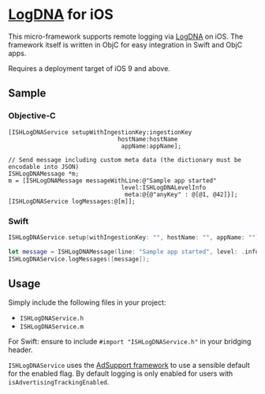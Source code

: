 # [LogDNA](https://logdna.com) for iOS

This micro-framework supports remote logging via [LogDNA](https://logdna.com) on
iOS. The framework itself is written in ObjC for easy integration in Swift and
ObjC apps.

Requires a deployment target of iOS 9 and above.

## Sample

### Objective-C

```obj-c
[ISHLogDNAService setupWithIngestionKey:ingestionKey
                               hostName:hostName
                                appName:appName];

// Send message including custom meta data (the dictionary must be encodable into JSON)
ISHLogDNAMessage *m;
m = [ISHLogDNAMessage messageWithLine:@"Sample app started"
                                level:ISHLogDNALevelInfo
                                 meta:@{@"anyKey" : @[@1, @42]}];
[ISHLogDNAService logMessages:@[m]];
```

### Swift

```swift
ISHLogDNAService.setup(withIngestionKey: "", hostName: "", appName: "")

let message = ISHLogDNAMessage(line: "Sample app started", level: .info, meta: [ "myField" : 42 ])
ISHLogDNAService.logMessages([message]);
```

## Usage

Simply include the following files in your project:

* `ISHLogDNAService.h`
* `ISHLogDNAService.m`

For Swift: ensure to include `#import "ISHLogDNAService.h"`
in your bridging header.

`ISHLogDNAService` uses the [AdSupport framework](https://developer.apple.com/documentation/adsupport)
to use a sensible default for the enabled flag. By default logging is only
enabled for users with `isAdvertisingTrackingEnabled`.
